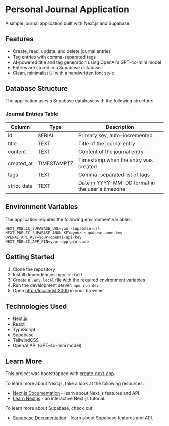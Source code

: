 # Personal Journal Application

A simple journal application built with Next.js and Supabase.

## Features

- Create, read, update, and delete journal entries
- Tag entries with comma-separated tags
- AI-powered title and tag generation using OpenAI's GPT-4o-mini model
- Entries are stored in a Supabase database
- Clean, minimalist UI with a handwritten font style

## Database Structure

The application uses a Supabase database with the following structure:

### Journal Entries Table

| Column      | Type        | Description                                   |
|-------------|-------------|-----------------------------------------------|
| id          | SERIAL      | Primary key, auto-incremented                 |
| title       | TEXT        | Title of the journal entry                    |
| content     | TEXT        | Content of the journal entry                  |
| created_at  | TIMESTAMPTZ | Timestamp when the entry was created          |
| tags        | TEXT        | Comma-separated list of tags                  |
| strict_date | TEXT        | Date in YYYY-MM-DD format in the user's timezone |

## Environment Variables

The application requires the following environment variables:

```
NEXT_PUBLIC_SUPABASE_URL=your-supabase-url
NEXT_PUBLIC_SUPABASE_ANON_KEY=your-supabase-anon-key
OPENAI_API_KEY=your-openai-api-key
NEXT_PUBLIC_APP_PIN=your-app-pin-code
```

## Getting Started

1. Clone the repository
2. Install dependencies: `npm install`
3. Create a `.env.local` file with the required environment variables
4. Run the development server: `npm run dev`
5. Open [http://localhost:3000](http://localhost:3000) in your browser

## Technologies Used

- Next.js
- React
- TypeScript
- Supabase
- TailwindCSS
- OpenAI API (GPT-4o-mini model)

## Learn More

This project was bootstrapped with [create-next-app](https://nextjs.org/docs/app/api-reference/cli/create-next-app).

To learn more about Next.js, take a look at the following resources:

- [Next.js Documentation](https://nextjs.org/docs) - learn about Next.js features and API.
- [Learn Next.js](https://nextjs.org/learn) - an interactive Next.js tutorial.

To learn more about Supabase, check out:

- [Supabase Documentation](https://supabase.io/docs) - learn about Supabase features and API.
